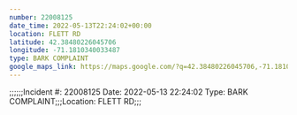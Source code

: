```yaml
---
number: 22008125
date_time: 2022-05-13T22:24:02+00:00
location: FLETT RD
latitude: 42.38480226045706
longitude: -71.1810340033487
type: BARK COMPLAINT
google_maps_link: https://maps.google.com/?q=42.38480226045706,-71.1810340033487
---
```


;;;;;;Incident #: 22008125  Date: 2022-05-13 22:24:02   Type: BARK COMPLAINT;;;Location: FLETT RD;;;
